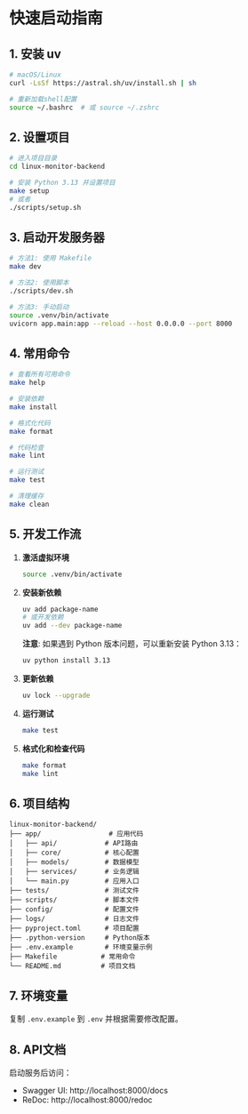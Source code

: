 # 快速启动指南

## 1. 安装 uv

```bash
# macOS/Linux
curl -LsSf https://astral.sh/uv/install.sh | sh

# 重新加载shell配置
source ~/.bashrc  # 或 source ~/.zshrc
```

## 2. 设置项目

```bash
# 进入项目目录
cd linux-monitor-backend

# 安装 Python 3.13 并设置项目
make setup
# 或者
./scripts/setup.sh
```

## 3. 启动开发服务器

```bash
# 方法1: 使用 Makefile
make dev

# 方法2: 使用脚本
./scripts/dev.sh

# 方法3: 手动启动
source .venv/bin/activate
uvicorn app.main:app --reload --host 0.0.0.0 --port 8000
```

## 4. 常用命令

```bash
# 查看所有可用命令
make help

# 安装依赖
make install

# 格式化代码
make format

# 代码检查
make lint

# 运行测试
make test

# 清理缓存
make clean
```

## 5. 开发工作流

1. **激活虚拟环境**
   ```bash
   source .venv/bin/activate
   ```

2. **安装新依赖**
   ```bash
   uv add package-name
   # 或开发依赖
   uv add --dev package-name
   ```

   **注意**: 如果遇到 Python 版本问题，可以重新安装 Python 3.13：
   ```bash
   uv python install 3.13
   ```

3. **更新依赖**
   ```bash
   uv lock --upgrade
   ```

4. **运行测试**
   ```bash
   make test
   ```

5. **格式化和检查代码**
   ```bash
   make format
   make lint
   ```

## 6. 项目结构

```
linux-monitor-backend/
├── app/                 # 应用代码
│   ├── api/            # API路由
│   ├── core/           # 核心配置
│   ├── models/         # 数据模型
│   ├── services/       # 业务逻辑
│   └── main.py         # 应用入口
├── tests/              # 测试文件
├── scripts/            # 脚本文件
├── config/             # 配置文件
├── logs/               # 日志文件
├── pyproject.toml      # 项目配置
├── .python-version     # Python版本
├── .env.example        # 环境变量示例
├── Makefile           # 常用命令
└── README.md          # 项目文档
```

## 7. 环境变量

复制 `.env.example` 到 `.env` 并根据需要修改配置。

## 8. API文档

启动服务后访问：
- Swagger UI: http://localhost:8000/docs
- ReDoc: http://localhost:8000/redoc
